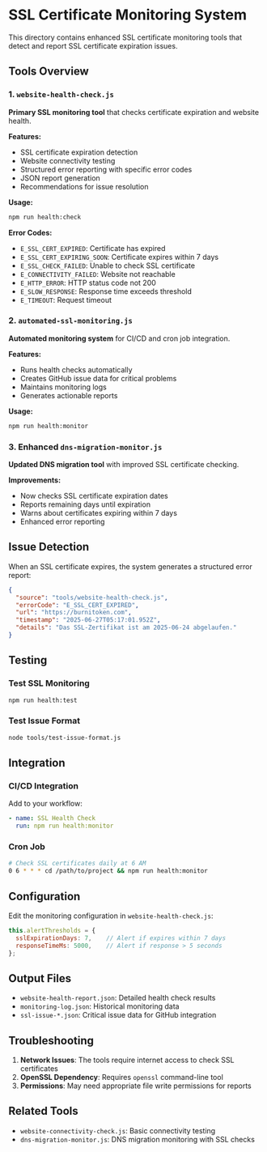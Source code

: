 # SSL Certificate Monitoring System

This directory contains enhanced SSL certificate monitoring tools that detect and report SSL certificate expiration issues.

## Tools Overview

### 1. `website-health-check.js`
**Primary SSL monitoring tool** that checks certificate expiration and website health.

**Features:**
- SSL certificate expiration detection
- Website connectivity testing
- Structured error reporting with specific error codes
- JSON report generation
- Recommendations for issue resolution

**Usage:**
```bash
npm run health:check
```

**Error Codes:**
- `E_SSL_CERT_EXPIRED`: Certificate has expired
- `E_SSL_CERT_EXPIRING_SOON`: Certificate expires within 7 days
- `E_SSL_CHECK_FAILED`: Unable to check SSL certificate
- `E_CONNECTIVITY_FAILED`: Website not reachable
- `E_HTTP_ERROR`: HTTP status code not 200
- `E_SLOW_RESPONSE`: Response time exceeds threshold
- `E_TIMEOUT`: Request timeout

### 2. `automated-ssl-monitoring.js`
**Automated monitoring system** for CI/CD and cron job integration.

**Features:**
- Runs health checks automatically
- Creates GitHub issue data for critical problems
- Maintains monitoring logs
- Generates actionable reports

**Usage:**
```bash
npm run health:monitor
```

### 3. Enhanced `dns-migration-monitor.js`
**Updated DNS migration tool** with improved SSL certificate checking.

**Improvements:**
- Now checks SSL certificate expiration dates
- Reports remaining days until expiration
- Warns about certificates expiring within 7 days
- Enhanced error reporting

## Issue Detection

When an SSL certificate expires, the system generates a structured error report:

```json
{
  "source": "tools/website-health-check.js",
  "errorCode": "E_SSL_CERT_EXPIRED",
  "url": "https://burnitoken.com",
  "timestamp": "2025-06-27T05:17:01.952Z",
  "details": "Das SSL-Zertifikat ist am 2025-06-24 abgelaufen."
}
```

## Testing

### Test SSL Monitoring
```bash
npm run health:test
```

### Test Issue Format
```bash
node tools/test-issue-format.js
```

## Integration

### CI/CD Integration
Add to your workflow:
```yaml
- name: SSL Health Check
  run: npm run health:monitor
```

### Cron Job
```bash
# Check SSL certificates daily at 6 AM
0 6 * * * cd /path/to/project && npm run health:monitor
```

## Configuration

Edit the monitoring configuration in `website-health-check.js`:

```javascript
this.alertThresholds = {
  sslExpirationDays: 7,    // Alert if expires within 7 days
  responseTimeMs: 5000,    // Alert if response > 5 seconds
};
```

## Output Files

- `website-health-report.json`: Detailed health check results
- `monitoring-log.json`: Historical monitoring data
- `ssl-issue-*.json`: Critical issue data for GitHub integration

## Troubleshooting

1. **Network Issues**: The tools require internet access to check SSL certificates
2. **OpenSSL Dependency**: Requires `openssl` command-line tool
3. **Permissions**: May need appropriate file write permissions for reports

## Related Tools

- `website-connectivity-check.js`: Basic connectivity testing
- `dns-migration-monitor.js`: DNS migration monitoring with SSL checks